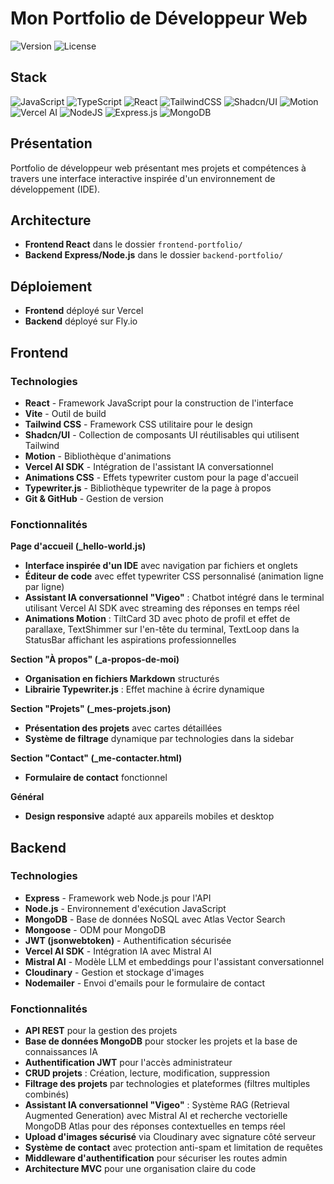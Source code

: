 # Mon Portfolio de Développeur Web

![Version](https://img.shields.io/badge/version-3.0.0-blue.svg)
![License](https://img.shields.io/badge/license-MIT-green.svg)

## Stack

![JavaScript](https://img.shields.io/badge/javascript-%23323330.svg?style=for-the-badge&logo=javascript&logoColor=%23F7DF1E) ![TypeScript](https://img.shields.io/badge/typescript-%23007ACC.svg?style=for-the-badge&logo=typescript&logoColor=white) ![React](https://img.shields.io/badge/react-%2320232a.svg?style=for-the-badge&logo=react&logoColor=%2361DAFB) ![TailwindCSS](https://img.shields.io/badge/tailwindcss-%2338B2AC.svg?style=for-the-badge&logo=tailwind-css&logoColor=white) ![Shadcn/UI](https://img.shields.io/badge/shadcn%2Fui-000000.svg?style=for-the-badge&logo=shadcnui&logoColor=white) ![Motion](https://img.shields.io/badge/Motion-FFD700.svg?style=for-the-badge&logo=motion&logoColor=black) ![Vercel AI](https://img.shields.io/badge/Vercel%20AI-000000.svg?style=for-the-badge&logo=vercel&logoColor=white) ![NodeJS](https://img.shields.io/badge/node.js-6DA55F?style=for-the-badge&logo=node.js&logoColor=white) ![Express.js](https://img.shields.io/badge/express.js-%23404d59.svg?style=for-the-badge&logo=express&logoColor=%2361DAFB) ![MongoDB](https://img.shields.io/badge/MongoDB-%234ea94b.svg?style=for-the-badge&logo=mongodb&logoColor=white)


## Présentation

Portfolio de développeur web présentant mes projets et compétences à travers une interface interactive inspirée d'un environnement de développement (IDE).

## Architecture

- **Frontend React** dans le dossier `frontend-portfolio/`
- **Backend Express/Node.js** dans le dossier `backend-portfolio/`

## Déploiement

- **Frontend** déployé sur Vercel
- **Backend** déployé sur Fly.io

## Frontend

### Technologies

- **React** - Framework JavaScript pour la construction de l'interface
- **Vite** - Outil de build
- **Tailwind CSS** - Framework CSS utilitaire pour le design
- **Shadcn/UI** - Collection de composants UI réutilisables qui utilisent Tailwind
- **Motion** - Bibliothèque d'animations
- **Vercel AI SDK** - Intégration de l'assistant IA conversationnel
- **Animations CSS** - Effets typewriter custom pour la page d'accueil
- **Typewriter.js** - Bibliothèque typewriter de la page à propos
- **Git & GitHub** - Gestion de version

### Fonctionnalités

**Page d'accueil (\_hello-world.js)**

- **Interface inspirée d'un IDE** avec navigation par fichiers et onglets
- **Éditeur de code** avec effet typewriter CSS personnalisé (animation ligne par ligne)
- **Assistant IA conversationnel "Vigeo"** : Chatbot intégré dans le terminal utilisant Vercel AI SDK avec streaming des réponses en temps réel
- **Animations Motion** : TiltCard 3D avec photo de profil et effet de parallaxe, TextShimmer sur l'en-tête du terminal, TextLoop dans la StatusBar affichant les aspirations professionnelles

**Section "À propos" (\_a-propos-de-moi)**

- **Organisation en fichiers Markdown** structurés
- **Librairie Typewriter.js** : Effet machine à écrire dynamique

**Section "Projets" (\_mes-projets.json)**

- **Présentation des projets** avec cartes détaillées
- **Système de filtrage** dynamique par technologies dans la sidebar

**Section "Contact" (\_me-contacter.html)**

- **Formulaire de contact** fonctionnel

**Général**

- **Design responsive** adapté aux appareils mobiles et desktop

## Backend

### Technologies

- **Express** - Framework web Node.js pour l'API
- **Node.js** - Environnement d'exécution JavaScript
- **MongoDB** - Base de données NoSQL avec Atlas Vector Search
- **Mongoose** - ODM pour MongoDB
- **JWT (jsonwebtoken)** - Authentification sécurisée
- **Vercel AI SDK** - Intégration IA avec Mistral AI
- **Mistral AI** - Modèle LLM et embeddings pour l'assistant conversationnel
- **Cloudinary** - Gestion et stockage d'images
- **Nodemailer** - Envoi d'emails pour le formulaire de contact

### Fonctionnalités

- **API REST** pour la gestion des projets
- **Base de données MongoDB** pour stocker les projets et la base de connaissances IA
- **Authentification JWT** pour l'accès administrateur
- **CRUD projets** : Création, lecture, modification, suppression
- **Filtrage des projets** par technologies et plateformes (filtres multiples combinés)
- **Assistant IA conversationnel "Vigeo"** : Système RAG (Retrieval Augmented Generation) avec Mistral AI et recherche vectorielle MongoDB Atlas pour des réponses contextuelles en temps réel
- **Upload d'images sécurisé** via Cloudinary avec signature côté serveur
- **Système de contact** avec protection anti-spam et limitation de requêtes
- **Middleware d'authentification** pour sécuriser les routes admin
- **Architecture MVC** pour une organisation claire du code

